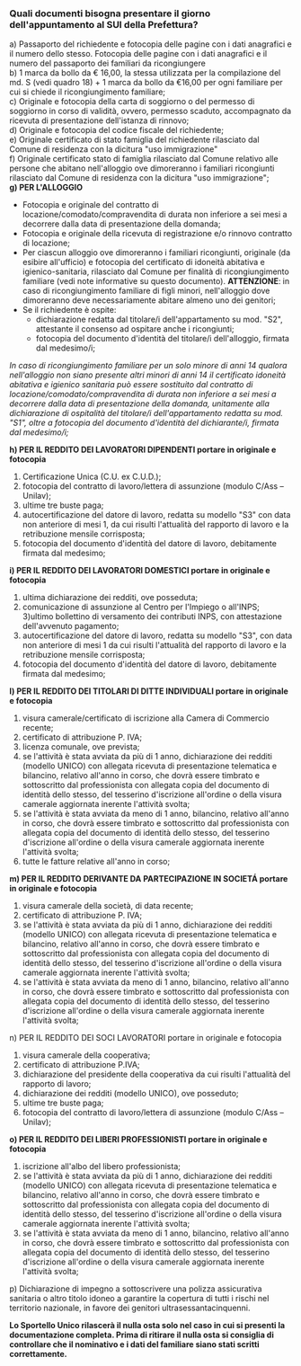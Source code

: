### Quali documenti bisogna presentare il giorno dell'appuntamento al SUI della Prefettura?

a) Passaporto del richiedente e fotocopia delle pagine con i dati
anagrafici e il numero dello stesso. Fotocopia delle pagine con i dati
anagrafici e il numero del passaporto dei familiari da ricongiungere<br>
b)
1 marca da bollo da € 16,00, la stessa utilizzata per la compilazione
del md. S (vedi quadro 18) + 1 marca da bollo da €16,00 per ogni
familiare per cui si chiede il ricongiungimento familiare;<br>
c) Originale
e fotocopia della carta di soggiorno o del permesso di soggiorno in
corso di validità, ovvero, permesso scaduto, accompagnato da ricevuta di
presentazione dell'istanza di rinnovo;<br>
d) Originale e fotocopia del
codice fiscale del richiedente;<br>
e) Originale certificato di stato
famiglia del richiedente rilasciato dal Comune di
residenza con la dicitura "uso immigrazione"<br>
f) Originale certificato
stato di famiglia rilasciato dal Comune relativo alle persone che
abitano nell'alloggio ove dimoreranno i familiari ricongiunti rilasciato
dal Comune di residenza con la dicitura "uso immigrazione";<br> 
**g) PER L'ALLOGGIO**

- Fotocopia e originale del contratto di locazione/comodato/compravendita di durata non inferiore a sei mesi a decorrere dalla data di presentazione della domanda;
- Fotocopia e
originale della ricevuta di registrazione e/o rinnovo contratto di
locazione;
- Per ciascun alloggio ove dimoreranno i familiari
ricongiunti, originale (da esibire all'ufficio) e fotocopia del
certificato di idoneità abitativa e igienico-sanitaria, rilasciato dal
Comune per finalità di ricongiungimento familiare (vedi note informative
su questo documento). **ATTENZIONE**: in caso di ricongiungimento familiare
di figli minori, nell'alloggio dove dimoreranno deve necessariamente
abitare almeno uno dei genitori;
- Se il richiedente è ospite:
  - dichiarazione redatta dal titolare/i dell'appartamento su mod. "S2", attestante il consenso ad ospitare anche i ricongiunti;
  - fotocopia del documento d'identità del titolare/i dell'alloggio,
firmata dal medesimo/i; 

*In caso di ricongiungimento familiare per un
solo minore di anni 14 qualora nell'alloggio non siano presente altri
minori di anni 14 il certificato idoneità abitativa e igienico sanitaria
può essere sostituito dal contratto di locazione/comodato/compravendita
di durata non inferiore a sei mesi a decorrere dalla data di
presentazione della domanda, unitamente alla dichiarazione di ospitalità
del titolare/i dell'appartamento redatta su mod. "S1", oltre a fotocopia
del documento d'identità del dichiarante/i, firmata dal medesimo/i;*

**h) PER IL REDDITO DEI LAVORATORI DIPENDENTI portare in originale e
fotocopia**

1) Certificazione Unica (C.U. ex C.U.D.);<br>
2) fotocopia del contratto di
lavoro/lettera di assunzione (modulo C/Ass – Unilav);<br>
3) ultime tre buste paga;<br>
4) autocertificazione del datore di lavoro, redatta su modello "S3" con data non anteriore di mesi 1, da cui risulti l'attualità del rapporto di lavoro e la retribuzione mensile corrisposta;<br>
5) fotocopia del documento d'identità del datore di lavoro,
debitamente firmata dal medesimo;

**i) PER IL REDDITO DEI LAVORATORI DOMESTICI portare in originale e
fotocopia**

1) ultima dichiarazione dei redditi, ove posseduta;<br>
2) comunicazione di assunzione al Centro per l'Impiego o all'INPS;<br>
3)ultimo bollettino di versamento dei contributi INPS, con attestazione dell'avvenuto pagamento;<br>
4) autocertificazione del datore di lavoro, redatta su modello "S3", con data non anteriore di mesi 1 da cui risulti l'attualità del rapporto di lavoro e la retribuzione mensile corrisposta;<br>
5) fotocopia del documento d'identità del datore di lavoro,
debitamente firmata dal medesimo;

**l) PER IL REDDITO DEI TITOLARI DI DITTE INDIVIDUALI portare in
originale e fotocopia**

1) visura camerale/certificato di iscrizione alla Camera di Commercio
recente;<br>
2) certificato di attribuzione P. IVA;<br>
3) licenza comunale, ove prevista;<br>
4) se l'attività è stata avviata da più di 1 anno,
dichiarazione dei redditi (modello UNICO) con allegata ricevuta di presentazione telematica e bilancino, relativo all'anno in corso, che dovrà essere timbrato e sottoscritto dal professionista con allegata copia del documento di identità dello stesso, del tesserino d'iscrizione all'ordine o della visura camerale aggiornata inerente l'attività svolta;<br>
5) se l'attività è stata avviata da meno di 1 anno, bilancino,
relativo all'anno in corso, che dovrà essere timbrato e sottoscritto dal
professionista con allegata copia del documento di identità dello
stesso, del tesserino d'iscrizione all'ordine o della visura
camerale aggiornata inerente l'attività svolta;<br>
6) tutte le fatture
relative all'anno in corso;

**m) PER IL REDDITO DERIVANTE DA PARTECIPAZIONE IN SOCIETÁ portare in originale e fotocopia**

1) visura camerale della società, di data recente;<br>
2) certificato di attribuzione P. IVA;<br>
3) se l'attività è stata avviata da più di 1 anno, dichiarazione dei redditi (modello UNICO) con allegata ricevuta di presentazione telematica e bilancino, relativo all'anno in corso, che dovrà essere timbrato e sottoscritto dal professionista con allegata copia del documento di identità dello stesso, del tesserino d'iscrizione all'ordine o della visura camerale aggiornata inerente l'attività svolta;<br>
4) se l'attività è stata avviata da meno di 1 anno, bilancino, relativo all'anno in corso, che dovrà essere timbrato e sottoscritto dal
professionista con allegata copia del documento di identità dello
stesso, del tesserino d'iscrizione all'ordine o della visura camerale
aggiornata inerente l'attività svolta;

n) PER IL REDDITO DEI SOCI LAVORATORI portare in originale e fotocopia

1) visura camerale della cooperativa;<br>
2) certificato di attribuzione P.IVA;<br>
3) dichiarazione del presidente della cooperativa da cui risulti l'attualità del rapporto di lavoro;<br>
4) dichiarazione dei redditi (modello UNICO), ove posseduto;<br>
5) ultime tre buste paga; <br>
6) fotocopia
del contratto di lavoro/lettera di assunzione (modulo C/Ass – Unilav);

**o) PER IL REDDITO DEI LIBERI PROFESSIONISTI portare in originale e
fotocopia** 

1) iscrizione all'albo del libero professionista;<br>
2) se l'attività è stata avviata da più di 1 anno, dichiarazione dei redditi (modello UNICO) con allegata ricevuta di presentazione telematica e bilancino, relativo all'anno in corso, che dovrà essere timbrato e sottoscritto dal professionista con allegata copia del documento di identità dello stesso, del tesserino d'iscrizione all'ordine o della visura camerale aggiornata inerente l'attività svolta;<br>
3) se l'attività è stata avviata da meno di 1 anno, bilancino, relativo all'anno in corso, che dovrà essere timbrato e sottoscritto dal professionista con allegata copia del documento di identità dello stesso, del tesserino d'iscrizione all'ordine o della visura camerale aggiornata inerente l'attività svolta;

p) Dichiarazione di impegno a sottoscrivere una polizza assicurativa sanitaria o altro titolo idoneo a garantire la copertura di tutti i rischi nel territorio nazionale, in favore dei genitori ultrasessantacinquenni.

**Lo Sportello Unico rilascerà il nulla osta solo nel caso in cui si presenti la documentazione completa. Prima di ritirare il nulla osta si consiglia di controllare che il nominativo e i dati del familiare siano stati scritti correttamente.**